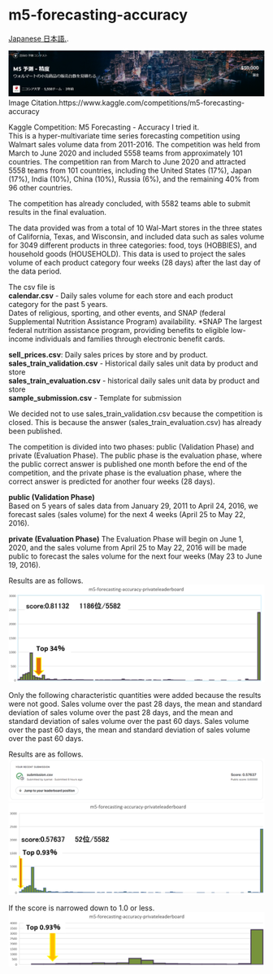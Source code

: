 # m5-forecasting-accuracy  
[Japanese 日本語.](https://github.com/Sanaxen/m5-forecasting-accuracy/blob/master/README_jp.md).

<img src="./images/image1.png"/>  
Image Citation.https://www.kaggle.com/competitions/m5-forecasting-accuracy  

Kaggle Competition: M5 Forecasting - Accuracy I tried it.  
This is a hyper-multivariate time series forecasting competition using Walmart sales volume data from 2011-2016.
The competition was held from March to June 2020 and included 5558 teams from approximately 101 countries.
The competition ran from March to June 2020 and attracted 5558 teams from 101 countries, including the United States (17%), Japan (17%), India (10%), China (10%), Russia (6%), and the remaining 40% from 96 other countries.  

The competition has already concluded, with 5582 teams able to submit results in the final evaluation.  

The data provided was from a total of 10 Wal-Mart stores in the three states of California, Texas, and Wisconsin, and included data such as sales volume for 3049 different products in three categories: food, toys (HOBBIES), and household goods (HOUSEHOLD). This data is used to project the sales volume of each product category four weeks (28 days) after the last day of the data period.

The csv file is  
**calendar.csv** - Daily sales volume for each store and each product category for the past 5 years.  
Dates of religious, sporting, and other events, and SNAP (federal Supplemental Nutrition Assistance Program) availability.
*SNAP The largest federal nutrition assistance program, providing benefits to eligible low-income individuals and families through electronic benefit cards.

**sell_prices.csv**: Daily sales prices by store and by product.  
**sales_train_validation.csv** - Historical daily sales unit data by product and store  
**sales_train_evaluation.csv** - historical daily sales unit data by product and store  
**sample_submission.csv** - Template for submission  

We decided not to use sales_train_validation.csv because the competition is closed.
This is because the answer (sales_train_evaluation.csv) has already been published.  

The competition is divided into two phases: public (Validation Phase) and private (Evaluation Phase). The public phase is the evaluation phase, where the public correct answer is published one month before the end of the competition, and the private phase is the evaluation phase, where the correct answer is predicted for another four weeks (28 days).

**public (Validation Phase)**  
Based on 5 years of sales data from January 29, 2011 to April 24, 2016, we forecast sales (sales volume) for the next 4 weeks (April 25 to May 22, 2016).  

**private (Evaluation Phase)** 
The Evaluation Phase will begin on June 1, 2020, and the sales volume from April 25 to May 22, 2016 will be made public to forecast the sales volume for the next four weeks (May 23 to June 19, 2016).  

Results are as follows.  
<img src="./images/image2.png"/>  

Only the following characteristic quantities were added because the results were not good.
Sales volume over the past 28 days, the mean and standard deviation of sales volume over the past 28 days, and the mean and standard deviation of sales volume over the past 60 days.
Sales volume over the past 60 days, the mean and standard deviation of sales volume over the past 60 days.

Results are as follows.  
<img src="./images/image3.png"/>  
<img src="./images/image4.png"/>  

If the score is narrowed down to 1.0 or less.  
<img src="./images/image5.png"/>  

